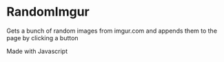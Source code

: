 RandomImgur
===========

Gets a bunch of random images from imgur.com and appends them to the page by clicking a button


Made with Javascript
